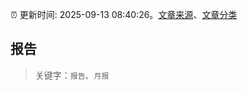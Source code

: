 :alarm_clock: 更新时间: 2025-09-13 08:40:26。[文章来源](/README.md)、[文章分类](/TAGS.md)

## 报告


> 关键字：`报告`、`月报`



